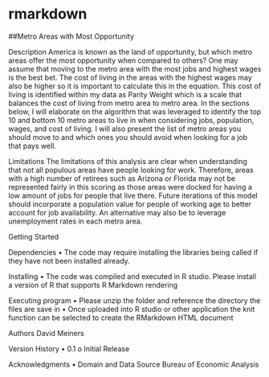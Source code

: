 # rmarkdown
##Metro Areas with Most Opportunity

Description
America is known as the land of opportunity, but which metro areas offer the most opportunity when compared to others? One may assume that 
moving to the metro area with the most jobs and highest wages is the best bet. The cost of living in the areas with the highest wages may 
also be higher so it is important to calculate this in the equation. This cost of living is identified within my data as Parity Weight 
which is a scale that balances the cost of living from metro area to metro area. In the sections below, I will elaborate on the algorithm 
that was leveraged to identify the top 10 and bottom 10 metro areas to live in when considering jobs, population, wages, and cost of living. 
I will also present the list of metro areas you should move to and which ones you should avoid when looking for a job that pays well.

Limitations
The limitations of this analysis are clear when understanding that not all populous areas have people looking for work. Therefore, areas with 
a high number of retirees such as Arizona or Florida may not be represented fairly in this scoring as those areas were docked for having a low 
amount of jobs for people that live there. Future iterations of this model should incorporate a population value for people of working age to
better account for job availability. An alternative may also be to leverage unemployment rates in each metro area.

Getting Started

Dependencies
•	The code may require installing the libraries being called if they have not been installed already.

Installing
•	The code was compiled and executed in R studio.  Please install a version of R that supports R Markdown rendering

Executing program
•	Please unzip the folder and reference the directory the files are save in
•	Once uploaded into R studio or other application the knit function can be selected to create the RMarkdown HTML document

Authors
David Meiners

Version History
•	0.1
o	Initial Release

Acknowledgments
•	Domain and Data Source Bureau of Economic Analysis
